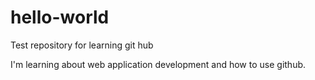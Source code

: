 # hello-world
Test repository for learning git hub

I'm learning about web application development and how to use github. 
